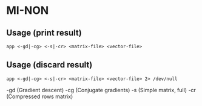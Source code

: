 MI-NON
======

Usage (print result)
--------------------

    app <-gd|-cg> <-s|-cr> <matrix-file> <vector-file>

Usage (discard result)
----------------------

    app <-gd|-cg> <-s|-cr> <matrix-file> <vector-file> 2> /dev/null

-gd (Gradient descent)
-cg (Conjugate gradients)
-s (Simple matrix, full)
-cr (Compressed rows matrix)
